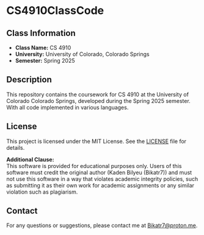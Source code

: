 # CS4910ClassCode

## Class Information
- **Class Name:** CS 4910
- **University:** University of Colorado, Colorado Springs
- **Semester:** Spring 2025

## Description
This repository contains the coursework for CS 4910 at the University of Colorado Colorado Springs, developed during the Spring 2025 semester. With all code implemented in various languages.

## License
This project is licensed under the MIT License. See the [LICENSE](LICENSE.md) file for details.

**Additional Clause:**  
This software is provided for educational purposes only. Users of this software must credit the original author (Kaden Bilyeu (Bikatr7)) and must not use this software in a way that violates academic integrity policies, such as submitting it as their own work for academic assignments or any similar violation such as plagiarism.

## Contact
For any questions or suggestions, please contact me at [Bikatr7@proton.me](mailto:Bikatr7@proton.me).